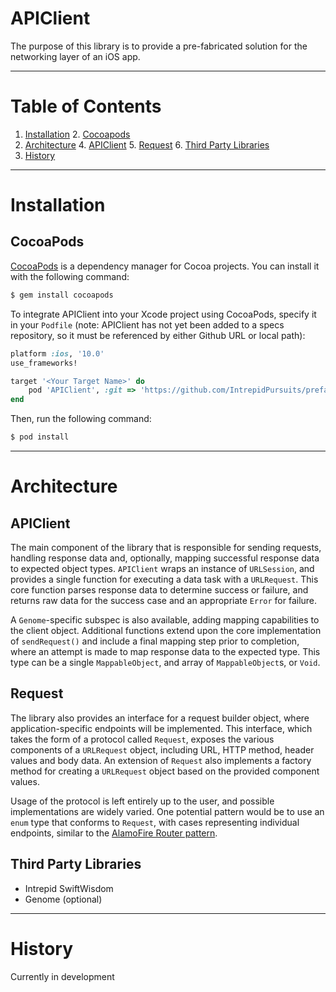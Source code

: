# APIClient

<!--
[![Build Status](https://ci.intrepid.io/buildStatus/icon?job=ios-template)](https://ci.intrepid.io/job/ios-template/)
[![Coverage](http://ci.intrepid.io:9913/jenkins/cobertura/ios-template/)](https://ci.intrepid.io/job/ios-template/cobertura/)

-->
The purpose of this library is to provide a pre-fabricated solution for the
networking layer of an iOS app.
___
# Table of Contents

1. [Installation](#installation)
	2. [Cocoapods](#cocoapods)
3. [Architecture](#architecture)
	4. [APIClient](#api-client)
	5. [Request](#request)
	6. [Third Party Libraries](#third-party-libraries)
7. [History](#history)

___

# Installation
## CocoaPods

[CocoaPods](http://cocoapods.org) is a dependency manager for Cocoa projects. You can install it with the following command:

```bash
$ gem install cocoapods
```

To integrate APIClient into your Xcode project using CocoaPods, specify it in your `Podfile` (note: APIClient has not yet been added to a specs repository, so it must be referenced by either Github URL or local path):

```ruby
platform :ios, '10.0'
use_frameworks!

target '<Your Target Name>' do
    pod 'APIClient', :git => 'https://github.com/IntrepidPursuits/prefab-api-client.git'
end
```


Then, run the following command:

```bash
$ pod install
```
___

# Architecture
## APIClient
The main component of the library that is responsible for sending requests, handling response data and, optionally, mapping successful response data to expected object types. `APIClient` wraps an instance of `URLSession`, and provides a single function for executing a data task with a `URLRequest`. This core function parses response data to determine success or failure, and returns raw data for the success case and an appropriate `Error` for failure.

A `Genome`-specific subspec is also available, adding mapping capabilities to the client object. Additional functions extend upon the core implementation of `sendRequest()` and include a final mapping step prior to completion, where an attempt is made to map response data to the expected type. This type can be a single `MappableObject`, and array of `MappableObject`s, or `Void`.

## Request
The library also provides an interface for a request builder object, where application-specific endpoints will be implemented. This interface, which takes the form of a protocol called `Request`, exposes the various components of a `URLRequest` object, including URL, HTTP method, header values and body data. An extension of `Request` also implements a factory method for creating a `URLRequest` object based on the provided component values.

Usage of the protocol is left entirely up to the user, and possible implementations are widely varied. One potential pattern would be to use an `enum` type that conforms to `Request`, with cases representing individual endpoints, similar to the [AlamoFire Router pattern](https://github.com/Alamofire/Alamofire#routing-requests).

## Third Party Libraries
- Intrepid SwiftWisdom
- Genome (optional)
___

# History
Currently in development

